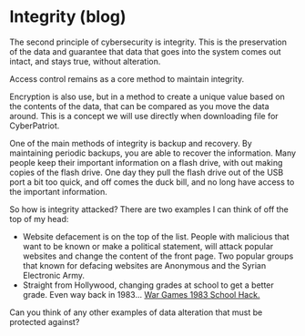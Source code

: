 # Integrity (blog)

The second principle of cybersecurity is integrity.  This is the preservation of the data and guarantee that data that goes into the system comes out intact, and stays true, without alteration.

Access control remains as a core method to maintain integrity.

Encryption is also use, but in a method to create a unique value based on the contents of the data, that can be compared as you move the data around.  This is a concept we will use directly when downloading file for CyberPatriot.

One of the main methods of integrity is backup and recovery.  By maintaining periodic backups, you are able to recover the information.  Many people keep their important information on a flash drive, with out making copies of the flash drive.  One day they pull the flash drive out of the USB port a bit too quick, and off comes the duck bill, and no long have access to the important information.

So how is integrity attacked?  There are two examples I can think of off the top of my head:

* Website defacement is on the top of the list.  People with malicious that want to be known or make a political statement, will attack popular websites and change the content of the front page.  Two popular groups that known for defacing websites are Anonymous and the Syrian Electronic Army.
* Straight from Hollywood, changing grades at school to get a better grade.  Even way back in 1983... [War Games 1983 School Hack.](https://www.youtube.com/embed/O77v7lVKgNU)

Can you think of any other examples of data alteration that must be protected against?

